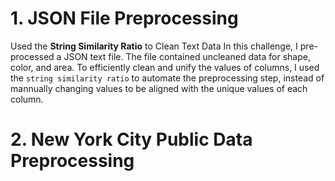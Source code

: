 # 1. JSON File Preprocessing

Used the __String Similarity Ratio__ to Clean Text Data
In this challenge, I pre-processed a JSON text file. The file contained uncleaned data for shape, color, and area.
To efficiently clean and unify the values of columns, I used  the `string similarity ratio` to automate the preprocessing step, instead of mannually changing values to be aligned with the unique values of each column.

# 2. New York City Public Data Preprocessing
